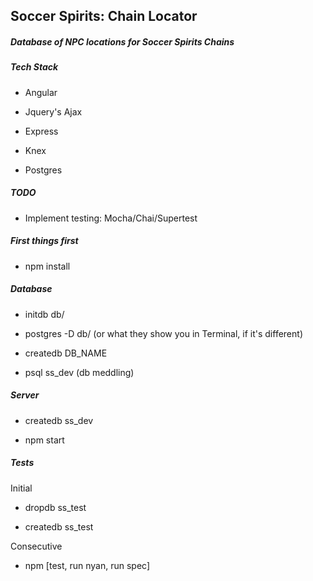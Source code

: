 ## Soccer Spirits: Chain Locator

##### Database of NPC locations for Soccer Spirits Chains

##### Tech Stack
- Angular

- Jquery's Ajax

- Express

- Knex

- Postgres

##### TODO

- Implement testing: Mocha/Chai/Supertest

##### First things first

- npm install

##### Database

- initdb db/

- postgres -D db/ (or what they show you in Terminal, if it's different)

- createdb DB_NAME

- psql ss_dev (db meddling)


##### Server

- createdb ss_dev

- npm start

##### Tests

Initial
- dropdb ss_test

- createdb ss_test

Consecutive
- npm [test, run nyan, run spec]
